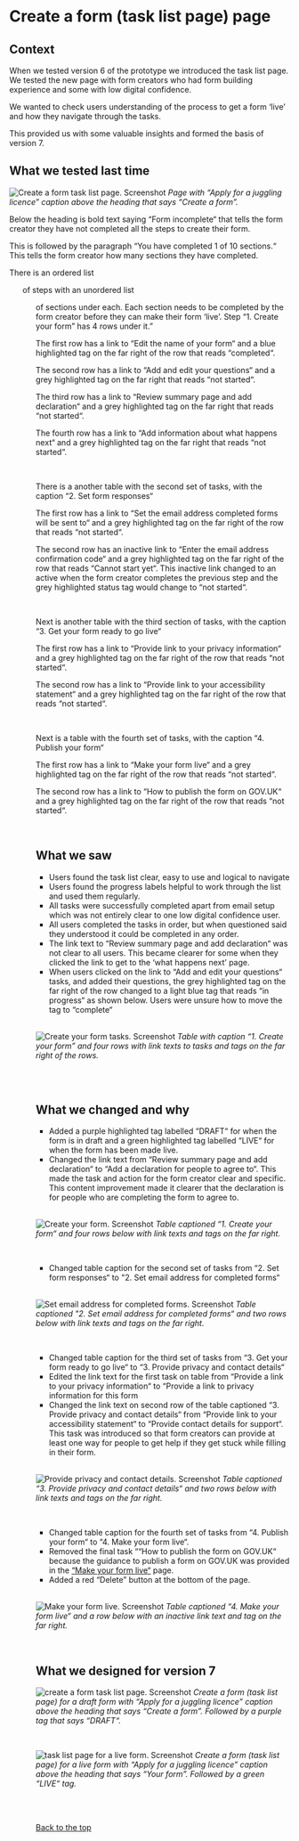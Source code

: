 # Create a form (task list page) page

## Context

When we tested version 6 of the prototype we introduced the task list page.  
We tested the new page with form creators who had form building experience and some with low digital confidence. 

We wanted to check users understanding of the process to get a form ‘live’ and how they navigate through the tasks. 

This provided us with some valuable insights and formed the basis of version 7. 

## What we tested last time

![Create a form task list page. Screenshot](https://github.com/alphagov/forms/blob/main/design/prototype-version-6/screenshots/003-Create-a-form-Apply-for-a-juggling-licence.png)
*Page with “Apply for a juggling licence” caption above the heading that says “Create a form”.*

Below the heading is bold text saying “Form incomplete“ that tells the form creator they have not completed all the steps to create their form. 

This is followed by the paragraph “You have completed 1 of 10 sections.“ This tells the form creator how many sections they have completed. 

There is an ordered list <ol> of steps with an unordered list <ul> of sections under each. Each section needs to be completed by the form creator before they can make their form ‘live’.
Step “1. Create your form” has 4 rows under it.”

The first row has a link to “Edit the name of your form“ and a blue highlighted tag on the far right of the row that reads “completed“.

The second row has a link to “Add and edit your questions“ and a grey highlighted tag on the far right that reads “not started“.

The third row has a link to “Review summary page and add declaration“ and a grey highlighted tag on the far right that reads “not started“.

The fourth row has a link to “Add information about what happens next“ and a grey highlighted tag on the far right that reads “not started“.

<br>  

There is a another table with the second set of tasks, with the caption “2. Set form responses“

The first row has a link to “Set the email address completed forms will be sent to“ and a grey highlighted tag on the far right of the row that reads “not started“.

The second row has an inactive link to “Enter the email address confirmation code“ and a grey highlighted tag on the far right of the row that reads “Cannot start yet“. This inactive link changed to an active when the form creator completes the previous step and the grey highlighted status tag would change to “not started“.

<br>  

Next is another table with the third section of tasks, with the caption “3. Get your form ready to go live“

The first row has a link to “Provide link to your privacy information“ and a grey highlighted tag on the far right of the row that reads “not started“.

The second row has a link to “Provide link to your accessibility statement“ and a grey highlighted tag on the far right of the row that reads “not started“.

<br>  

Next is a table with the fourth set of tasks, with the caption “4. Publish your form“

The first row has a link to “Make your form live“ and a grey highlighted tag on the far right of the row that reads “not started“.

The second row has a link to “How to publish the form on GOV.UK“ and a grey highlighted tag on the far right of the row that reads “not started“.

<br>  

## What we saw

- Users found the task list clear, easy to use and logical to navigate
- Users found the progress labels helpful to work through the list and used them regularly.  
- All tasks were successfully completed apart from email setup which was not entirely clear to one low digital confidence user. 
- All users completed the tasks in order, but when questioned said they understood it could be completed in any order.
- The link text to “Review summary page and add declaration“ was not clear to all users. This became clearer for some when they clicked the link to get to the ‘what happens next’ page.
- When users clicked on the link to “Add and edit your questions“ tasks, and added their questions, the grey highlighted tag on the far right of the row changed to a light blue tag that reads “in progress“ as shown below. Users were unsure how to move the tag to “complete“

<br>

![Create your form tasks. Screenshot](https://github.com/alphagov/forms/blob/bettymw-patch-2/design/prototype-version-6/screenshots/003-1-Task-list-page-tags-focus-create-your-form.png)
 *Table with caption “1. Create your form” and four rows with link texts to tasks and tags on the far right of the rows.*

<br>  
<br>  

## What we changed and why

- Added a purple highlighted tag labelled “DRAFT“ for when the form is in draft and a green highlighted tag labelled “LIVE“ for when the form has been made live. 
- Changed the link text from “Review summary page and add declaration“ to “Add a declaration for people to agree to“. This made the task and action for the form creator clear and specific. This content improvement made it clearer that the declaration is for people who are completing the form to agree to. 

<br>

![Create your form. Screenshot](https://github.com/alphagov/forms/blob/documenting-prototype-version-7/design/prototype-version-7/screenshots/003-create-form-create-form-statuses-focus.png)
*Table captioned “1. Create your form“ and four rows below with link texts and tags on the far right.*

<br>  

- Changed table caption for the second set of tasks from “2. Set form responses“ to "2. Set email address for completed forms“

<br>

![Set email address for completed forms. Screenshot](https://github.com/alphagov/forms/blob/documenting-prototype-version-7/design/prototype-version-7/screenshots/003-create-form-set-email-statuses-focus.png)
*Table captioned "2. Set email address for completed forms“ and two rows below with link texts and tags on the far right.*

<br>  

- Changed table caption for the third set of tasks from “3. Get your form ready to go live“ to “3. Provide privacy and contact details“
- Edited the link text for the first task on table from “Provide a link to your privacy information“ to “Provide a link to privacy information for this form
- Changed the link text on second row of the table captioned “3. Provide privacy and contact details“ from “Provide link to your accessibility statement“ to “Provide contact details for support“. This task was introduced so that form creators can provide at least one way for people to get help if they get stuck while filling in their form.

<br>
  
![Provide privacy and contact details. Screenshot](https://github.com/alphagov/forms/blob/documenting-prototype-version-7/design/prototype-version-7/screenshots/003-create-form-privacy-contact-statuses-focus.png)
*Table captioned “3. Provide privacy and contact details“ and two rows below with link texts and tags on the far right.*

<br>  

- Changed table caption for the fourth set of tasks from “4. Publish your form“ to “4. Make your form live“.
- Removed the final task ““How to publish the form on GOV.UK“ because the guidance to publish a form on GOV.UK was provided in the [“Make your form live“](design/prototype-version-7/screenshots/701-make-your-form-live.png) page.
- Added a red “Delete” button at the bottom of the page.

<br>

![Make your form live. Screenshot](https://github.com/alphagov/forms/blob/documenting-prototype-version-7/design/prototype-version-7/screenshots/003-create-form-make-live-focus.png)
*Table captioned “4. Make your form live“ and a row below with an inactive link text and tag on the far right.*

<br>  

## What we designed for version 7

![create a form task list page. Screenshot](https://github.com/alphagov/forms/blob/documenting-prototype-version-7/design/prototype-version-7/screenshots/003-create-form.png)
*Create a form (task list page) for a draft form with “Apply for a juggling licence” caption above the heading that says “Create a form”. Followed by a purple tag that says “DRAFT“.*

<br> 

![task list page for a live form. Screenshot](https://github.com/alphagov/forms/blob/documenting-prototype-version-7/design/prototype-version-7/screenshots/703-create-form-live.png)
*Create a form (task list page) for a live form with “Apply for a juggling licence” caption above the heading that says “Your form”. Followed by a green “LIVE“ tag.*

<br>  
<br>  

[Back to the top](#Create-a-form-(task-list-page)-page)
